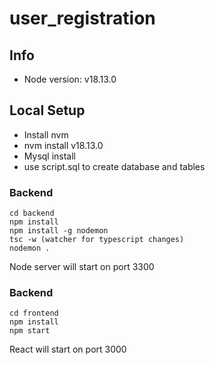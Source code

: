 # user_registration

## Info
- Node version: v18.13.0

## Local Setup
- Install nvm
- nvm install v18.13.0
- Mysql install
- use script.sql to create database and tables

### Backend

```
cd backend
npm install
npm install -g nodemon
tsc -w (watcher for typescript changes)
nodemon .
```
Node server will start on port 3300

### Backend

```
cd frontend
npm install
npm start
```
React will start on port 3000
